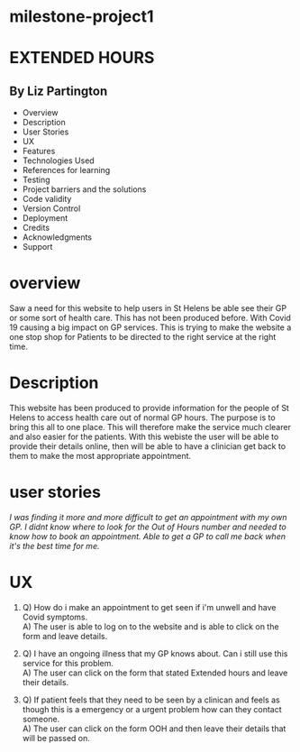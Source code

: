 # milestone-project1

#  **EXTENDED HOURS**

## By Liz Partington

- Overview
- Description
- User Stories
- UX
- Features
- Technologies Used
- References for learning
- Testing
- Project barriers and the solutions
- Code validity
- Version Control
- Deployment
- Credits
- Acknowledgments
- Support

# overview

<p>
Saw a need for this website to help users in St Helens be able see their GP or some sort of health care.  
This has not been produced before.  With Covid 19 causing a big impact on GP services.  
This is trying to make the website a one stop shop for Patients to be directed to the right service at the right time. 
</p>


# Description
<p>
This website has been produced to provide information for the people of St Helens to access health care out of normal GP hours.
The purpose is to bring this all to one place.
This will therefore make the service much clearer and also easier for the patients.
With this webiste the user will be able to provide their details online,
then will be able to have a clinician get back to them to make the most appropriate appointment.  
</p>

# user stories 

 _I was finding it more and more difficult to get an appointment with my own GP._
 _I didnt know where to look for the Out of Hours number and needed to know how to book an appointment._
 _Able to get a GP to call me back when it's the best time for me._
 
# UX
<p>
 
 1.  Q) How do i make an appointment to get seen if i'm unwell and have Covid symptoms.     
   A) The user is able to log on to the website and is able to click on the form and leave details. 


2. Q) I have an ongoing illness that my GP knows about.  Can i still use this service for this problem.  
   A) The user can click on the form that stated Extended hours and leave their details.  

3. Q) If patient feels that they need to be seen by a clinican and feels as though this is a emergency or a urgent problem how can they contact someone.  
   A) The user can click on the form OOH and then leave their details that will be passed on.  
</p>
